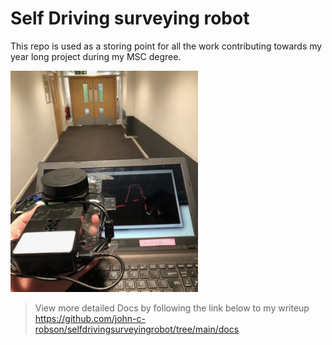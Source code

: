 # Self Driving surveying robot

This repo is used as a storing point for all the work contributing towards my year long project during my MSC degree.

![jpeg](./docs/Aspose.Words.0e074a89-19e6-46ef-bd33-3bb566e5d394.013.jpeg)

> View more detailed Docs by following the link below to my writeup
> https://github.com/john-c-robson/selfdrivingsurveyingrobot/tree/main/docs
